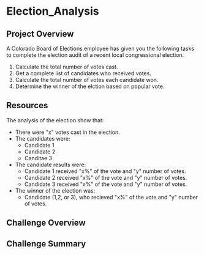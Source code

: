 # Election_Analysis

## Project Overview
A Colorado Board of Elections employee has given you the following tasks to complete the election audit of a recent local congressional election.

1. Calculate the total number of votes cast.
2. Get a complete list of candidates who received votes.
3. Calculate the total number of votes each candidate won.
4. Determine the winner of the elction based on popular vote.

## Resources
The analysis of the election show that:
- There were "x" votes cast in the election.
- The candidates were:
    - Candidate 1
    - Candidate 2
    - Canditae 3
- The candidate results were:
    - Candidate 1 received "x%" of the vote and "y" number of votes.
    - Candidate 2 received "x%" of the vote and "y" number of votes.
    - Candidate 3 received "x%" of the vote and "y" number of votes.
- The winner of the election was:
    - Candidate (1,2, or 3), who recieved "x%" of the vote and "y" number of votes.

## Challenge Overview

## Challenge Summary
